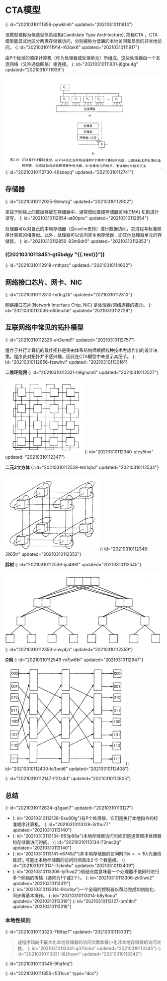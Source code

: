 # CTA模型
{: id="20210310111856-pywklmh" updated="20210310111914"}

该模型被称为候选型体系结构(Candidate Type Architecture), 简称CTA 。CTA模型能显式地区分两类存储器访问，分别被称为低廉的本地访问和昂贵的非本地访问。
{: id="20210310111914-r63tak6" updated="20210310111917"}

由P个标准的顺序计算机（称为处理器或处理单元）所组成，这些处理器由一个互连网络（又称通信网络）相连接。
{: id="20210310111931-j8gbu4g" updated="20210310111939"}

![image.png](assets/image-20210310112741-gi4cre3.png)
{: id="20210310112730-46zdeyq" updated="20210310112741"}

## 存储器
{: id="20210310112025-9zeqtrg" updated="20210310112902"}

来往于网络上的数据存放在存储器中，通常借助直接存储器访问(DMA) 机制进行读写。
{: id="20210310112854-at80pnc" updated="20210310112854"}

处理器可以对自己的本地存储器（受cache支持）进行数据访问，其过程与标准顺序计算机的相类似。此外，处理器可以访问非本地存储器，即其他处理器单元的存储器。
{: id="20210310112850-93m6dr0" updated="20210310112853"}

### ((20210310113451-gt5bdgy "{{.text}}"))
{: id="20210310112918-rnthpzc" updated="20210310114632"}

## 网络接口芯片、网卡、NIC
{: id="20210310112810-hs1cg2k" updated="20210310112810"}

网络接口芯片(Network Interface Chip, NIC) 是处理器\/网络连接的媒介。
{: id="20210310112036-d50mchb" updated="20210310112728"}

## 互联网络中常见的拓扑模型
{: id="20210310112325-ah3emd1" updated="20210310112757"}

适合于并行计算机的最佳拓扑是需由体系结构师根据各种技术考虑作出的设计决策。程序员对拓扑并不感兴趣，因此在CTA模型中未显示其细节。
{: id="20210310112656-fzswhvi" updated="20210310113016"}

**二维环绕网**
{: id="20210310112331-h9gnum0" updated="20210310112527"}

![image.png](assets/image-20210310112347-95x7pb0.png)
{: id="20210310112340-sfey5hw" updated="20210310112347"}

**二元3立方体**
{: id="20210310112529-teh1qhd" updated="20210310112534"}

![image.png](assets/image-20210310112353-wbi44e7.png)
{: id="20210310112348-3li65tr" updated="20210310112353"}

**胖树**
{: id="20210310112536-iju498f" updated="20210310112545"}

![image.png](assets/image-20210310112359-qbzyj60.png)
{: id="20210310112353-aiwy4jn" updated="20210310112359"}

**$\Omega$网**
{: id="20210310112549-m7jw6bl" updated="20210310112647"}

![image.png](assets/image-20210310112408-2nnzmko.png)
{: id="20210310112400-lo3pnt6" updated="20210310112408"}

{: id="20210310112147-lf2fz4d" updated="20210310112805"}

## 总结
{: id="20210310112634-q3gaet7" updated="20210310113127"}

- {: id="20210310113128-9xu80lg"}有P个处理器，它们是执行本地指令的标准顺序计算机。
  {: id="20210310113128-3r1hu77" updated="20210310113140"}
- {: id="20210310113134-993p98a"}本地存储器访问时间即是通常顺序处理器的存储器访问时间。
  {: id="20210310113134-72nec2g" updated="20210310113140"}
- {: id="20210310113141-v6745j7"}非本地存储器的访问时间$\lambda>>1$($\lambda$为通信延迟), 可能比本地存储器的访问时间高出2-5 个数量级。
  {: id="20210310113141-i1ckmlw" updated="20210310113409"}
- {: id="20210310113306-lyfhvq2"}低结点度意味着一个处理器不能同时进行多个网络的传输（通常为1个或2个）。
  {: id="20210310113306-zk0lwx2" updated="20210310113311"}
- {: id="20210310113314-9lcxfqv"}一个全局的控制器以帮助完成如初始化、同步等基本操作。
  {: id="20210310113314-b8y9oou" updated="20210310113319"}
{: id="20210310113127-pm1tlnl" updated="20210310113318"}

### 本地性规则
{: id="20210310113320-7f6faz7" updated="20210310113331"}

> 速程序趋向千最大化本地存储器的访问次数和最小化非本地存储器的访问次数。
> {: id="20210310113341-q370oba" updated="20210310113345"}
{: id="20210310113331-8l2hasm" updated="20210310113342"}

{: id="20210310113345-9fiq1mj"}


{: id="20210310111856-r531cvn" type="doc"}
